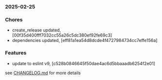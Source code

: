 ### 2025-02-25

### Chores
+ create_release updated, [00f35d400fff7032cc55a26c5dc380ef92fe69c3]
+ dependencies updated, [eff81a1ea54d8dcde4f4727984734cc7effe156a]

### Features
+ update to eslint v9, [c528b0846645f50dae4ac6d5bbaaadb6254f2e01]

see <a href='https://github.com/mrjackwills/push_alarm_frontend/blob/main/CHANGELOG.md'>CHANGELOG.md</a> for more details
